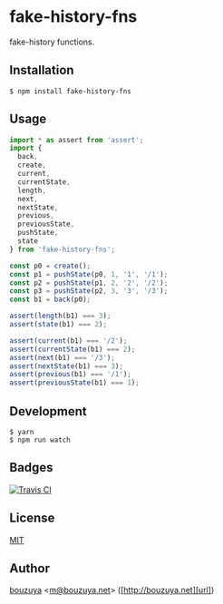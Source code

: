 # fake-history-fns

fake-history functions.

## Installation

```
$ npm install fake-history-fns
```

## Usage

```ts
import * as assert from 'assert';
import {
  back,
  create,
  current,
  currentState,
  length,
  next,
  nextState,
  previous,
  previousState,
  pushState,
  state
} from 'fake-history-fns';

const p0 = create();
const p1 = pushState(p0, 1, '1', '/1');
const p2 = pushState(p1, 2, '2', '/2');
const p3 = pushState(p2, 3, '3', '/3');
const b1 = back(p0);

assert(length(b1) === 3);
assert(state(b1) === 2);

assert(current(b1) === '/2');
assert(currentState(b1) === 2);
assert(next(b1) === '/3');
assert(nextState(b1) === 3);
assert(previous(b1) === '/1');
assert(previousState(b1) === 1);
```

## Development

```
$ yarn
$ npm run watch
```

## Badges

[![Travis CI][travisci-badge-url]][travisci-url]

[travisci-badge-url]: https://travis-ci.org/bouzuya/fake-history-fns.svg
[travisci-url]: https://travis-ci.org/bouzuya/fake-history-fns

## License

[MIT](LICENSE)

## Author

[bouzuya][user] &lt;[m@bouzuya.net][email]&gt; ([http://bouzuya.net][url])

[user]: https://github.com/bouzuya
[email]: mailto:m@bouzuya.net
[url]: http://bouzuya.net

